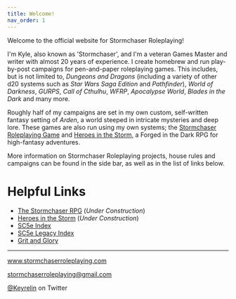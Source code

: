 ```yaml
---
title: Welcome!
nav_order: 1
---
```


Welcome to the official website for Stormchaser Roleplaying!

I'm Kyle, also known as 'Stormchaser', and I'm a veteran Games Master and writer with almost 20 years of experience. I create homebrew and run play-by-post campaigns for pen-and-paper roleplaying games. This includes, but is not limited to, *Dungeons and Dragons* (including a variety of other d20 systems such as *Star Wars Saga Edition* and *Pathfinder*), *World of Darkness*, *GURPS*, *Call of Cthulhu*, *WFRP*, *Apocalypse World*, *Blades in the Dark* and many more.

Roughly half of my campaigns are set in my own custom, self-written fantasy setting of *Arden*, a world steeped in intricate mysteries and deep lore.  These games are also run using my own systems; the [Stormchaser Roleplaying Game](https://stormchaserroleplaying.com/stormchaserRPG/) and [Heroes in the Storm](https://stormchaserroleplaying.com/heroesinthestorm/), a Forged in the Dark RPG for high-fantasy adventures.

More information on Stormchaser Roleplaying projects, house rules and campaigns can be found in the side bar, as well as in the list of links below.

# Helpful Links
* [The Stormchaser RPG](https://stormchaserroleplaying.com/stormchaserRPG/) (*Under Construction*)
* [Heroes in the Storm](https://stormchaserroleplaying.com/heroesinthestorm/) (*Under Construction*)
* [SC5e Index](https://www.gmbinder.com/share/-MjzooP55UaAVbrEwN7C)
* [SC5e Legacy Index](https://www.gmbinder.com/share/-MjzjZBb7BG23h6HaK7J)
* [Grit and Glory](https://www.gmbinder.com/share/-LDHolQY2FURKf-8xCT3)

---

<p align="center">
  
  <a href="https://stormchaserroleplaying.com">www.stormchaserroleplaying.com</a><br>
  
  <a href="mailto:stormchaserroleplaying@gmail.com">stormchaserroleplaying@gmail.com</a><br>
  
  <a href="https://twitter.com/keyrelin">@Keyrelin</a> on Twitter
  
</p>
